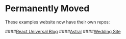Permanently Moved
===
These examples website now have their own repos:

####[React Universal Blog](https://github.com/cosmicjs/cosmicapp-react-universal-blog)
####[Astral](https://github.com/cosmicjs/cosmicapp-astral)
####[Wedding Site](https://github.com/cosmicjs/cosmicapp-wedding-site)
